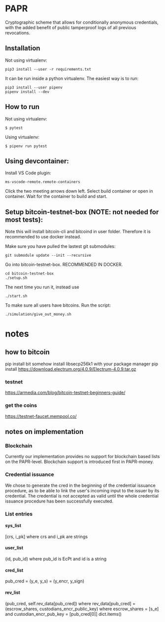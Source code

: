 # PAPR
Cryptographic scheme that allows for conditionally anonymous credentials, with the added benefit of public tamperproof logs of all previous revocations.



## Installation
Not using virtualenv: 
```
pip3 install --user -r requirements.txt
```

It can be run inside a python virtualenv. The easiest way is to run:
```
pip3 install --user pipenv
pipenv install --dev  
```

## How to run
Not using virtualenv:
```
$ pytest
```

Using virtualenv:
```
$ pipenv run pytest
```


## Using devcontainer:
Install VS Code plugin: 
```
ms-vscode-remote.remote-containers
```

Click the two meeting arrows down left. Select build container or open in container.
Wait for the container to build and start.

## Setup bitcoin-testnet-box (NOTE: not needed for most tests):
Note this will install bitcoin-cli and bitcoind in user folder. Therefore it is recommended to use docker instead.

Make sure you have pulled the lastest git submodules:
```
git submodule update --init --recursive
```

Go into bitcoin-testnet-box. RECOMMENDED IN DOCKER.

```
cd bitcoin-testnet-box
./setup.sh
```

The next time you run it, instead use 
```
./start.sh
```

To make sure all users have bitcoins. Run the script:
```
./simulation/give_out_money.sh
```

# notes
## how to bitcoin
pip install bit
somehow install libsecp256k1 with your package manager
pip install https://download.electrum.org/4.0.9/Electrum-4.0.9.tar.gz

### testnet
https://armedia.com/blog/bitcoin-testnet-beginners-guide/

### get the coins
https://testnet-faucet.mempool.co/


## notes on implementation

### Blockchain
Currently our implementation provides no support for blockchain based lists on the PAPR-level. Blockchain support is introduced first in PAPR-money. 

### Credential issuance
We chose to generate the cred in the beginning of the credential issuance procedure,
as to be able to link the user's incoming input to the issuer by its credential. 
The credential is not accepted as valid until the whole credential issuance procedure has been successfully executed.

### List entries
#### sys_list
[crs, i_pk] where crs and i_pk are strings
#### user_list
(id, pub_id) where pub_id is EcPt and id is a string
#### cred_list
pub_cred = (y_e, y_s) = (y_encr, y_sign)
#### rev_list
(pub_cred, self.rev_data[pub_cred]) where rev_data[pub_cred] = (escrow_shares, custodians_encr_public_key) where escrow_shares = [s_e] and custodian_encr_pub_key = [pub_cred[0]] 
dict.items()